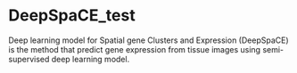 # DeepSpaCE_test

Deep learning model for Spatial gene Clusters and Expression (DeepSpaCE) is the method that predict gene expression from tissue images using semi-supervised deep learning model.


